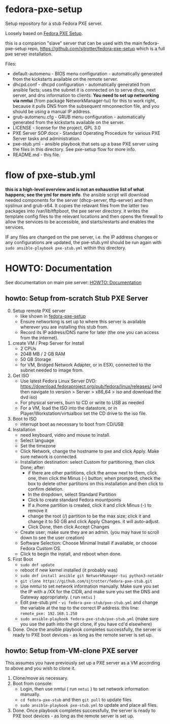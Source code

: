 # fedora-pxe-setup
Setup repository for a stub Fedora PXE server.

Loosely based on [Fedora PXE Setup](https://docs.fedoraproject.org/en-US/fedora/latest/install-guide/advanced/Network_based_Installations/#pxe-overview).

this is a companion "slave" server that can be used with the main fedora-pxe-setup repo, https://github.com/sjtrotter/fedora-pxe-setup which is a full pxe server installation.

Files: 
- default-automenu - BIOS menu configuration - automatically generated from the kickstarts available on the remote server.
- dhcpd.conf - dhcpd configuration - automatically generated from ansible facts; uses the subnet it is connected on to serve dhcp, next server, and dns information to clients. **You need to set up networking via nmtui** (from package NetworkManager-tui) for this to work right, because it pulls DNS from the subsequent nmconnection file, and you should be using a manual IP address.
- grub-automenu.cfg - GRUB menu configuration - automatically generated from the kickstarts available on the server.
- LICENSE - license for the project, GPL 3.0
- PXE Server SOP.docx - Standard Operating Procedure for various PXE Server tasks and administration.
- pxe-stub.yml - ansible playbook that sets up a base PXE server using the files in this directory. See pxe-setup flow for more info.
- README.md - this file.

# flow of pxe-stub.yml

**this is a high-level overview and is not an exhaustive list of what happens; see the yml for more info**. the ansible script will download needed components for the server (dhcp-server, tftp-server) and then syslinux and grub-x64. It copies the relavant files from the latter two packages into /var/lib/tftpboot, the pxe server directory. it writes the template config files to the relevant locations and then opens the firewall to allow the services to be accessible, and starts/restarts and enables the services.

IF any files are changed on the pxe server, i.e. the IP address changes or any configurations are updated, the pxe-stub.yml should be run again with `sudo ansible-playbook pxe-stub.yml` within this directory.

# HOWTO: Documentation
See documentation on main pxe server: [HOWTO: Documentation](https://github.com/sjtrotter/fedora-pxe-setup#howto-documentation)

## howto: Setup from-scratch Stub PXE Server
0. Setup remote PXE server
    - like shown in [fedora-pxe-setup](https://github.com/sjtrotter/fedora-pxe-setup)
    - Ensure networking is set up to where this server is available wherever you are installing this stub from.
    - Record its IP address/DNS name for later (the one you can access from the internet).
1. create VM / Prep Server for Install
    - 2 CPUs
    - 2048 MB / 2 GB RAM
    - 50 GB Storage
    - for VM, Bridged Network Adapter, or in ESXi, connected to the subnet needed to image from.
2. Get ISO
    - Use latest Fedora Linux Server DVD: https://download.fedoraproject.org/pub/fedora/linux/releases/ (and then navigate to version > Server > x86_64 > iso and download the dvd iso)
    - For physical servers, burn to CD or write to USB as needed
    - For a VM, load the ISO into the datastore, or in Player/Workstation/virtualbox set the CD drive to the iso file.
3. Boot to ISO
    - interrupt boot as necessary to boot from CD/USB
4. Installation
    - need keyboard, video and mouse to install.
    - Select language
    - Set the timezone
    - Click Network, change the hostname to pxe and click Apply. Make sure network is connected.
    - Installation destination: select Custom for partitioning, then click Done; after:
        - if there are other partitions, click the arrow next to them, click one, then click the Minus (-) button; when prompted, check the box to delete other partitions on this installation and then click to confirm deletion.
        - In the dropdown, select Standard Partition
        - Click to create standard Fedora mountpoints
        - If a /home partition is created, click it and click Minus (-) to remove it
        - change the root (/) partition to be the max size; click it and change it to 50 GB and click Apply Changes. it will auto-adjust.
        - Click Done, then click Accept Changes
    - Create user; make sure they are an admin. (you may have to scroll down to see the user creation)
    - Software Selection: Choose Minimal Install if available, or choose Fedora Custom OS.
    - Click to begin the install, and reboot when done.
5. First Boot
    - `sudo dnf update`
    - reboot if new kernel installed (it probably was)
    - `sudo dnf install ansible git NetworkManager-tui python3-netaddr`
    - `git clone https://github.com/sjtrotter/fedora-pxe-stub.git`
    - Use nmtui to set network information manually. Make sure you set the IP with a /XX for the CIDR, and make sure you set the DNS and Gateway appropriately. ( run `nmtui` )
    - Edit pxe-stub.yml - `vi fedora-pxe-stub/pxe-stub.yml` and change the variable at the top to the correct IP address. this line: `remote_pxe: 192.168.1.250`
    - `sudo ansible-playbook fedora-pxe-stub/pxe-stub.yml` (make sure you use the path into the git clone, if you have cd'd elsewhere)
6. Done.
    Once the ansible playbook completes successfully, the server is ready to PXE boot devices - as long as the remote server is set up.

## howto: Setup from-VM-clone PXE server
This assumes you have previously set up a PXE server as a VM according to above and you wish to clone it.
1. Clone/move as necessary.
2. Boot from console:
    - Login, then use nmtui ( run `nmtui` ) to set network information manually.
    - `cd fedora-pxe-stub` and then `git pull` to update files
    - `sudo ansible-playbook pxe-stub.yml` to update and place all files.
3. Done.
    Once playbook completes successfully, the server is ready to PXE boot devices - as long as the remote server is set up.
